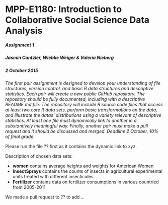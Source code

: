 # MPP-E1180: Introduction to Collaborative Social Science Data Analysis
##### Assignment 1
##### Jasmin Cantzler, Wiebke Weiger & Valeria Nieberg
##### 2 October 2015

*The first pair assignment is designed to develop your understanding of file structures, version control, and basic R data structures and descriptive statistics. Each pair will create a new public GitHub repository. The repository should be fully documented, including with a descriptive README.md file. The repository will include R source code files that access at least two core R data sets, perform basic transformations on the data, and illustrate the datas' distributions using a variety relevant of descriptive statistics. At least one file must dynamically link to another in a substantively meaningful way. Finally, another pair must make a pull request and it should be discussed and merged. Deadline 2 October, 10% of final grade.*

Please run the file ?? first as it contains the dynamic link to xyz.

Description of chosen data sets:
- **women** contains average heights and weights for American Women
- **InsectSprays** contains the counts of insects in agricultural experimental units treated with different insecticides.
- **Fertilizer** contains data on fertilizer consumptions in various countried from 2005-2011

We made a pull request to ?? to add ... 




